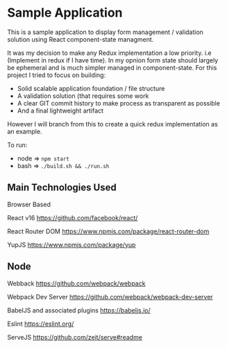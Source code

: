 # Sample Application

This is a sample application to display form management / validation solution using React component-state managment.

It was my decision to make any Redux implementation a low priority. i.e (Implement in redux if I have time). 
In my opnion form state should largely be ephemeral and is much simpler managed in component-state. For this project I tried to focus on building:

  - Solid scalable application foundation / file structure
  - A validation solution (that requires some work
  - A clear GIT commit history to make process as transparent as possible
  - And a final lightweight artifact

However I will branch from this to create a quick redux implementation as an example.

To run:
  - node => `npm start`
  - bash => `./build.sh && ./run.sh`

## Main Technologies Used
Browser Based

React v16
https://github.com/facebook/react/

React Router DOM
https://www.npmjs.com/package/react-router-dom

YupJS 
https://www.npmjs.com/package/yup

## Node
Webback
https://github.com/webpack/webpack

Webpack Dev Server
https://github.com/webpack/webpack-dev-server

BabelJS and associated plugins
https://babeljs.io/

Eslint
https://eslint.org/

ServeJS
https://github.com/zeit/serve#readme
